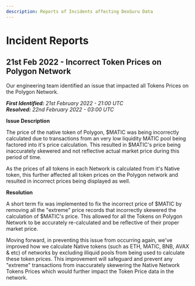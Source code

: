 ```yaml
---
description: Reports of Incidents affecting DexGuru Data
---
```


# Incident Reports

## **21st Feb 2022 - Incorrect Token Prices on Polygon Network**&#x20;

Our engineering team identified an issue that impacted all Tokens Prices on the Polygon Network.

_**First Identified:** 21st February 2022 - 21:00 UTC_\
_**Resolved:** 22nd February 2022 - 03:00 UTC_&#x20;

**Issue Description**

The price of the native token of Polygon, $MATIC was being incorrectly calculated due to transactions from an very low liquidity MATIC pool being factored into it's price calculation. This resulted in $MATIC's price being inaccurately skewered and not reflective actual market price during this period of time.&#x20;

As the prices of all tokens in each Network is calculated from it's Native token, this further affected all token prices on the Polygon network and resulted in incorrect prices being displayed as well.

**Resolution**

A short term fix was implemented to fix the incorrect price of $MATIC by removing all the "extreme" price records that incorrectly skewered the calculation of $MATIC's price. This allowed for all the Tokens on Polygon Network to be accurately re-calculated and be reflective of their proper market price.

Moving forward, in preventing this issue from occurring again, we've improved how we calculate Native tokens (such as ETH, MATIC, BNB, AVAX & etc) of networks by excluding illiquid pools from being used to calculate these token prices. This improvement will safeguard and prevent any "extreme" transactions from inaccurately skewering the Native Network Tokens Prices which would further impact the Token Price data in the network.



